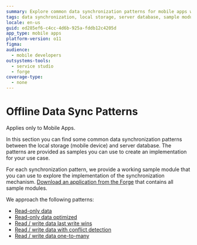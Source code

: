 ```yaml
---
summary: Explore common data synchronization patterns for mobile apps with OutSystems 11 (O11), including sample modules for implementation.
tags: data synchronization, local storage, server database, sample modules, forge components
locale: en-us
guid: ed285ef6-c4cc-4d6b-925a-fddb12c4205d
app_type: mobile apps
platform-version: o11
figma:
audience:
  - mobile developers
outsystems-tools:
  - service studio
  - forge
coverage-type:
  - none
---
```


# Offline Data Sync Patterns

<div class="info" markdown="1">

Applies only to Mobile Apps.

</div>

In this section you can find some common data synchronization patterns between the local storage (mobile device) and server database. The patterns are provided as samples you can use to create an implementation for your use case.

For each synchronization pattern, we provide a working sample module that you can use to explore the implementation of the synchronization mechanism. [Download an application from the Forge](http://www.outsystems.com/forge/component/1638/Offline+Data+Sync+Patterns/) that contains all sample modules.

We approach the following patterns:

* [Read-only data](read-only-data.md)
* [Read-only data optimized](read-only-data-optimized.md)
* [Read / write data last write wins](read-write-data-last-write-wins.md)
* [Read / write data with conflict detection](read-write-data-with-conflict-detection.md)
* [Read / write data one-to-many](read-write-data-one-to-many.md)

